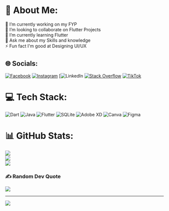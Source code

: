 # 💫 About Me:
🔭 I’m currently working on my FYP<br>👯 I’m looking to collaborate on Flutter Projects<br>🌱 I’m currently learning Flutter<br>💬 Ask me about my Skills and knowledge<br>⚡ Fun fact I'm  good at Designing UI/UX


## 🌐 Socials:
[![Facebook](https://img.shields.io/badge/Facebook-%231877F2.svg?logo=Facebook&logoColor=white)](https://www.facebook.com/profile.php?id=100009104753026) [![Instagram](https://img.shields.io/badge/Instagram-%23E4405F.svg?logo=Instagram&logoColor=white)](https://instagram.com/Kamran2375) [![LinkedIn](https://www.linkedin.com/in/kamran-mehar-148232211/) [![Stack Overflow](https://img.shields.io/badge/-Stackoverflow-FE7A16?logo=stack-overflow&logoColor=white)](https://stackoverflow.com/users/15593880) [![TikTok](https://img.shields.io/badge/TikTok-%23000000.svg?logo=TikTok&logoColor=white)](https://tiktok.com/@@kamranmehar88) 

# 💻 Tech Stack:
![Dart](https://img.shields.io/badge/dart-%230175C2.svg?style=for-the-badge&logo=dart&logoColor=white) ![Java](https://img.shields.io/badge/java-%23ED8B00.svg?style=for-the-badge&logo=java&logoColor=white) ![Flutter](https://img.shields.io/badge/Flutter-%2302569B.svg?style=for-the-badge&logo=Flutter&logoColor=white) ![SQLite](https://img.shields.io/badge/sqlite-%2307405e.svg?style=for-the-badge&logo=sqlite&logoColor=white) ![Adobe XD](https://img.shields.io/badge/Adobe%20XD-470137?style=for-the-badge&logo=Adobe%20XD&logoColor=#FF61F6) ![Canva](https://img.shields.io/badge/Canva-%2300C4CC.svg?style=for-the-badge&logo=Canva&logoColor=white) 	![Figma](https://img.shields.io/badge/figma-%23F24E1E.svg?style=for-the-badge&logo=figma&logoColor=white)
# 📊 GitHub Stats:
![](https://github-readme-stats.vercel.app/api?username=KamranMehar&theme=radical&hide_border=false&include_all_commits=false&count_private=false)<br/>
![](https://github-readme-streak-stats.herokuapp.com/?user=KamranMehar&theme=radical&hide_border=false)<br/>
![](https://github-readme-stats.vercel.app/api/top-langs/?username=KamranMehar&theme=radical&hide_border=false&include_all_commits=false&count_private=false&layout=compact)

### ✍️ Random Dev Quote
![](https://quotes-github-readme.vercel.app/api?type=vetical&theme=tokyonight)

---
[![](https://visitcount.itsvg.in/api?id=KamranMehar&icon=7&color=3)](https://visitcount.itsvg.in)

<!-- Proudly created with GPRM ( https://gprm.itsvg.in ) -->
